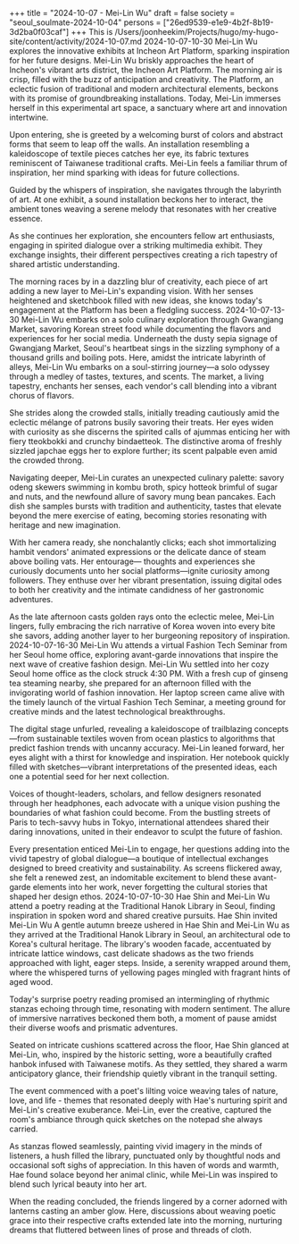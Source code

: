 +++
title = "2024-10-07 - Mei-Lin Wu"
draft = false
society = "seoul_soulmate-2024-10-04"
persons = ["26ed9539-e1e9-4b2f-8b19-3d2ba0f03caf"]
+++
This is /Users/joonheekim/Projects/hugo/my-hugo-site/content/activity/2024-10-07.md
2024-10-07-10-30
Mei-Lin Wu explores the innovative exhibits at Incheon Art Platform, sparking inspiration for her future designs.
Mei-Lin Wu briskly approaches the heart of Incheon's vibrant arts district, the Incheon Art Platform. The morning air is crisp, filled with the buzz of anticipation and creativity. The Platform, an eclectic fusion of traditional and modern architectural elements, beckons with its promise of groundbreaking installations. Today, Mei-Lin immerses herself in this experimental art space, a sanctuary where art and innovation intertwine. 

Upon entering, she is greeted by a welcoming burst of colors and abstract forms that seem to leap off the walls. An installation resembling a kaleidoscope of textile pieces catches her eye, its fabric textures reminiscent of Taiwanese traditional crafts. Mei-Lin feels a familiar thrum of inspiration, her mind sparking with ideas for future collections.

Guided by the whispers of inspiration, she navigates through the labyrinth of art. At one exhibit, a sound installation beckons her to interact, the ambient tones weaving a serene melody that resonates with her creative essence.

As she continues her exploration, she encounters fellow art enthusiasts, engaging in spirited dialogue over a striking multimedia exhibit. They exchange insights, their different perspectives creating a rich tapestry of shared artistic understanding. 

The morning races by in a dazzling blur of creativity, each piece of art adding a new layer to Mei-Lin's expanding vision. With her senses heightened and sketchbook filled with new ideas, she knows today's engagement at the Platform has been a fledgling success.
2024-10-07-13-30
Mei-Lin Wu embarks on a solo culinary exploration through Gwangjang Market, savoring Korean street food while documenting the flavors and experiences for her social media.
Underneath the dusty sepia signage of Gwangjang Market, Seoul's heartbeat sings in the sizzling symphony of a thousand grills and boiling pots. Here, amidst the intricate labyrinth of alleys, Mei-Lin Wu embarks on a soul-stirring journey—a solo odyssey through a medley of tastes, textures, and scents. The market, a living tapestry, enchants her senses, each vendor's call blending into a vibrant chorus of flavors. 

She strides along the crowded stalls, initially treading cautiously amid the eclectic mélange of patrons busily savoring their treats. Her eyes widen with curiosity as she discerns the spirited calls of ajummas enticing her with fiery tteokbokki and crunchy bindaetteok. The distinctive aroma of freshly sizzled japchae eggs her to explore further; its scent palpable even amid the crowded throng.

Navigating deeper, Mei-Lin curates an unexpected culinary palette: savory odeng skewers swimming in kombu broth, spicy hotteok brimful of sugar and nuts, and the newfound allure of savory mung bean pancakes. Each dish she samples bursts with tradition and authenticity, tastes that elevate beyond the mere exercise of eating, becoming stories resonating with heritage and new imagination.

With her camera ready, she nonchalantly clicks; each shot immortalizing hambit vendors' animated expressions or the delicate dance of steam above boiling vats. Her entourage— thoughts and experiences she curiously documents unto her social platforms—ignite curiosity among followers. They enthuse over her vibrant presentation, issuing digital odes to both her creativity and the intimate candidness of her gastronomic adventures. 

As the late afternoon casts golden rays onto the eclectic melee, Mei-Lin lingers, fully embracing the rich narrative of Korea woven into every bite she savors, adding another layer to her burgeoning repository of inspiration.
2024-10-07-16-30
Mei-Lin Wu attends a virtual Fashion Tech Seminar from her Seoul home office, exploring avant-garde innovations that inspire the next wave of creative fashion design.
Mei-Lin Wu settled into her cozy Seoul home office as the clock struck 4:30 PM. With a fresh cup of ginseng tea steaming nearby, she prepared for an afternoon filled with the invigorating world of fashion innovation. Her laptop screen came alive with the timely launch of the virtual Fashion Tech Seminar, a meeting ground for creative minds and the latest technological breakthroughs. 

The digital stage unfurled, revealing a kaleidoscope of trailblazing concepts—from sustainable textiles woven from ocean plastics to algorithms that predict fashion trends with uncanny accuracy. Mei-Lin leaned forward, her eyes alight with a thirst for knowledge and inspiration. Her notebook quickly filled with sketches—vibrant interpretations of the presented ideas, each one a potential seed for her next collection.

Voices of thought-leaders, scholars, and fellow designers resonated through her headphones, each advocate with a unique vision pushing the boundaries of what fashion could become. From the bustling streets of Paris to tech-savvy hubs in Tokyo, international attendees shared their daring innovations, united in their endeavor to sculpt the future of fashion.

Every presentation enticed Mei-Lin to engage, her questions adding into the vivid tapestry of global dialogue—a boutique of intellectual exchanges designed to breed creativity and sustainability. As screens flickered away, she felt a renewed zest, an indomitable excitement to blend these avant-garde elements into her work, never forgetting the cultural stories that shaped her design ethos.
2024-10-07-10-30
Hae Shin and Mei-Lin Wu attend a poetry reading at the Traditional Hanok Library in Seoul, finding inspiration in spoken word and shared creative pursuits.
Hae Shin invited Mei-Lin Wu
A gentle autumn breeze ushered in Hae Shin and Mei-Lin Wu as they arrived at the Traditional Hanok Library in Seoul, an architectural ode to Korea's cultural heritage. The library's wooden facade, accentuated by intricate lattice windows, cast delicate shadows as the two friends approached with light, eager steps. Inside, a serenity wrapped around them, where the whispered turns of yellowing pages mingled with fragrant hints of aged wood.

Today's surprise poetry reading promised an intermingling of rhythmic stanzas echoing through time, resonating with modern sentiment. The allure of immersive narratives beckoned them both, a moment of pause amidst their diverse woofs and prismatic adventures.

Seated on intricate cushions scattered across the floor, Hae Shin glanced at Mei-Lin, who, inspired by the historic setting, wore a beautifully crafted hanbok infused with Taiwanese motifs. As they settled, they shared a warm anticipatory glance, their friendship quietly vibrant in the tranquil setting.

The event commenced with a poet's lilting voice weaving tales of nature, love, and life - themes that resonated deeply with Hae's nurturing spirit and Mei-Lin's creative exuberance. Mei-Lin, ever the creative, captured the room's ambiance through quick sketches on the notepad she always carried.

As stanzas flowed seamlessly, painting vivid imagery in the minds of listeners, a hush filled the library, punctuated only by thoughtful nods and occasional soft sighs of appreciation. In this haven of words and warmth, Hae found solace beyond her animal clinic, while Mei-Lin was inspired to blend such lyrical beauty into her art.

When the reading concluded, the friends lingered by a corner adorned with lanterns casting an amber glow. Here, discussions about weaving poetic grace into their respective crafts extended late into the morning, nurturing dreams that fluttered between lines of prose and threads of cloth.
